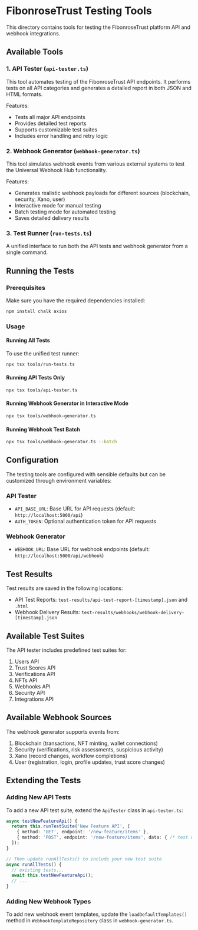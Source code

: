 # FibonroseTrust Testing Tools

This directory contains tools for testing the FibonroseTrust platform API and webhook integrations.

## Available Tools

### 1. API Tester (`api-tester.ts`)

This tool automates testing of the FibonroseTrust API endpoints. It performs tests on all API categories and generates a detailed report in both JSON and HTML formats.

Features:
- Tests all major API endpoints
- Provides detailed test reports
- Supports customizable test suites
- Includes error handling and retry logic

### 2. Webhook Generator (`webhook-generator.ts`)

This tool simulates webhook events from various external systems to test the Universal Webhook Hub functionality.

Features:
- Generates realistic webhook payloads for different sources (blockchain, security, Xano, user)
- Interactive mode for manual testing
- Batch testing mode for automated testing
- Saves detailed delivery results

### 3. Test Runner (`run-tests.ts`)

A unified interface to run both the API tests and webhook generator from a single command.

## Running the Tests

### Prerequisites

Make sure you have the required dependencies installed:

```bash
npm install chalk axios
```

### Usage

#### Running All Tests

To use the unified test runner:

```bash
npx tsx tools/run-tests.ts
```

#### Running API Tests Only

```bash
npx tsx tools/api-tester.ts
```

#### Running Webhook Generator in Interactive Mode

```bash
npx tsx tools/webhook-generator.ts
```

#### Running Webhook Test Batch

```bash
npx tsx tools/webhook-generator.ts --batch
```

## Configuration

The testing tools are configured with sensible defaults but can be customized through environment variables:

### API Tester

- `API_BASE_URL`: Base URL for API requests (default: `http://localhost:5000/api`)
- `AUTH_TOKEN`: Optional authentication token for API requests

### Webhook Generator

- `WEBHOOK_URL`: Base URL for webhook endpoints (default: `http://localhost:5000/api/webhook`)

## Test Results

Test results are saved in the following locations:

- API Test Reports: `test-results/api-test-report-[timestamp].json` and `.html`
- Webhook Delivery Results: `test-results/webhooks/webhook-delivery-[timestamp].json`

## Available Test Suites

The API tester includes predefined test suites for:

1. Users API
2. Trust Scores API
3. Verifications API
4. NFTs API
5. Webhooks API
6. Security API
7. Integrations API

## Available Webhook Sources

The webhook generator supports events from:

1. Blockchain (transactions, NFT minting, wallet connections)
2. Security (verifications, risk assessments, suspicious activity)
3. Xano (record changes, workflow completions)
4. User (registration, login, profile updates, trust score changes)

## Extending the Tests

### Adding New API Tests

To add a new API test suite, extend the `ApiTester` class in `api-tester.ts`:

```typescript
async testNewFeatureApi() {
  return this.runTestSuite('New Feature API', [
    { method: 'GET', endpoint: '/new-feature/items' },
    { method: 'POST', endpoint: '/new-feature/items', data: { /* test data */ } }
  ]);
}

// Then update runAllTests() to include your new test suite
async runAllTests() {
  // existing tests...
  await this.testNewFeatureApi();
  // ...
}
```

### Adding New Webhook Types

To add new webhook event templates, update the `loadDefaultTemplates()` method in `WebhookTemplateRepository` class in `webhook-generator.ts`.